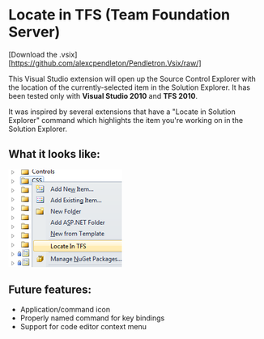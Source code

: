 # Locate in TFS (Team Foundation Server)

[Download the .vsix][https://github.com/alexcpendleton/Pendletron.Vsix/raw/]
</div>

This Visual Studio extension will open up the Source Control Explorer with the location of the currently-selected item in the Solution Explorer. It has been tested only with **Visual Studio 2010** and **TFS 2010**.

It was inspired by several extensions that have a "Locate in Solution Explorer" command which highlights the item you're working on in the Solution Explorer.

## What it looks like:
![Locate in TFS Screenshot](https://github.com/alexcpendleton/Pendletron.Vsix/raw/gh-pages/LocateInTFS_Screenshot.png)

## Future features:
- Application/command icon
- Properly named command for key bindings
- Support for code editor context menu